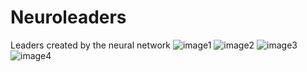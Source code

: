 # Neuroleaders
Leaders created by the neural network
![image1](https://github.com/JOGANfruit/Neuroleaders/assets/77359522/24fd767b-3e93-4175-bd2d-fc43b08aad45)
![image2](https://github.com/JOGANfruit/Neuroleaders/assets/77359522/a5913e67-ba55-4f01-aa90-4846c79fe5ef)
![image3](https://github.com/JOGANfruit/Neuroleaders/assets/77359522/5dcf7502-08c0-4305-852b-0d9ddb4a97e1)
![image4](https://github.com/JOGANfruit/Neuroleaders/assets/77359522/8ff53965-3eeb-4b79-b71e-a859bc866438)

